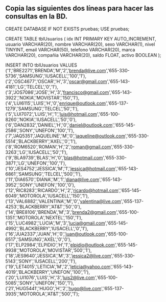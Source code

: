## Copia las siguientes dos líneas para hacer las consultas en la BD.

CREATE DATABASE IF NOT EXISTS pruebas;
USE pruebas;

CREATE TABLE tblUsuarios (
   idx INT PRIMARY KEY AUTO_INCREMENT,
   usuario VARCHAR(20),
   nombre VARCHAR(20),
   sexo VARCHAR(1),
   nivel TINYINT,
   email VARCHAR(50),
   telefono VARCHAR(20),
   marca VARCHAR(20),
   compañia VARCHAR(20),
   saldo FLOAT,
   activo BOOLEAN
);

INSERT INTO tblUsuarios 
VALUES 
('1','BRE2271','BRENDA','M','2','brenda@live.com','655-330-5736','SAMSUNG','IUSACELL','100','1'),
('2','OSC4677','OSCAR','H','3','oscar@gmail.com','655-143-4181','LG','TELCEL','0','1'),
('3','JOS7086','JOSE','H','3','francisco@gmail.com','655-143-3922','NOKIA','MOVISTAR','150','1'),
('4','LUI6115','LUIS','H','0','enrique@outlook.com','655-137-1279','SAMSUNG','TELCEL','50','1'),
('5','LUI7072','LUIS','H','1','luis@hotmail.com','655-100-8260','NOKIA','IUSACELL','50','0'),
('6','DAN2832','DANIEL','H','0','daniel@outlook.com','655-145-2586','SONY','UNEFON','100','1'),
('7','JAQ5351','JAQUELINE','M','0','jaqueline@outlook.com','655-330-5514','BLACKBERRY','AXEL','0','1'),
('8','ROM6520','ROMAN','H','2','roman@gmail.com','655-330-3263','LG','IUSACELL','50','1'),
('9','BLA9739','BLAS','H','0','blas@hotmail.com','655-330-3871','LG','UNEFON','100','1'),
('10','JES4752','JESSICA','M','1','jessica@hotmail.com','655-143-6861','SAMSUNG','TELCEL','500','1'),
('11','DIA6570','DIANA','M','1','diana@live.com','655-143-3952','SONY','UNEFON','100','0'),
('12','RIC8283','RICARDO','H','2','ricardo@hotmail.com','655-145-6049','MOTOROLA','IUSACELL','150','1'),
('13','VAL6882','VALENTINA','M','0','valentina@live.com','655-137-4253','BLACKBERRY','AT&T','50','0'),
('14','BRE8106','BRENDA','M','3','brenda2@gmail.com','655-100-1351','MOTOROLA','NEXTEL','150','1'),
('15','LUC4982','LUCIA','M','3','lucia@gmail.com','655-145-4992','BLACKBERRY','IUSACELL','0','1'),
('16','JUA2337','JUAN','H','0','juan@outlook.com','655-100-6517','SAMSUNG','AXEL','0','0'),
('17','ELP2984','ELPIDIO','H','1','elpidio@outlook.com','655-145-9938','MOTOROLA','MOVISTAR','500','1'),
('18','JES9640','JESSICA','M','3','jessica2@live.com','655-330-5143','SONY','IUSACELL','200','1'),
('19','LET4015','LETICIA','M','2','leticia@yahoo.com','655-143-4019','BLACKBERRY','UNEFON','100','1'),
('20','LUI1076','LUIS','H','3','luis2@live.com','655-100-5085','SONY','UNEFON','150','1'),
('21','HUG5441','HUGO','H','2','hugo@live.com','655-137-3935','MOTOROLA','AT&T','500','1');